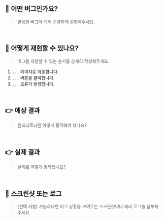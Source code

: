 ## 🚫 어떤 버그인가요?
> 발생한 버그에 대해 간결하게 설명해주세요.

<br>

## 🤔 어떻게 재현할 수 있나요?
> 버그를 재현할 수 있는 순서를 상세히 작성해주세요.
1. `...` 페이지로 이동합니다.
2. `...` 버튼을 클릭합니다.
3. `...` 오류가 발생합니다.

<br>

## 👉 예상 결과
> 원래대로라면 어떻게 동작해야 했나요?

<br>

## 👉 실제 결과
> 실제로 어떻게 동작했나요?

<br>

## 📸 스크린샷 또는 로그
> (선택 사항) 가능하다면 버그 상황을 보여주는 스크린샷이나 에러 로그를 첨부해주세요.